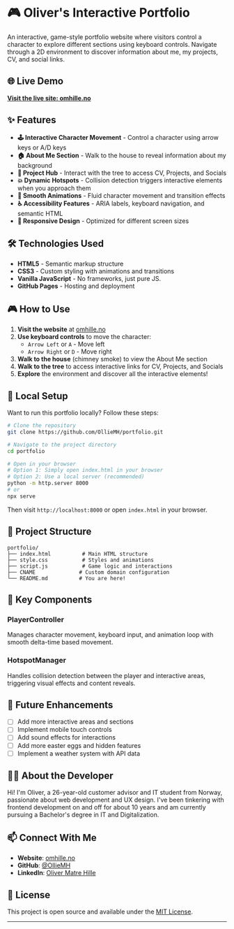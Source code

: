# 🎮 Oliver's Interactive Portfolio

An interactive, game-style portfolio website where visitors control a character to explore different sections using keyboard controls. Navigate through a 2D environment to discover information about me, my projects, CV, and social links.

## 🌐 Live Demo

**[Visit the live site: omhille.no](https://omhille.no)**

## ✨ Features

- **🕹️ Interactive Character Movement** - Control a character using arrow keys or A/D keys
- **🏠 About Me Section** - Walk to the house to reveal information about my background
- **🌳 Project Hub** - Interact with the tree to access CV, Projects, and Socials
- **💥 Dynamic Hotspots** - Collision detection triggers interactive elements when you approach them
- **🎨 Smooth Animations** - Fluid character movement and transition effects
- **♿ Accessibility Features** - ARIA labels, keyboard navigation, and semantic HTML
- **📱 Responsive Design** - Optimized for different screen sizes

## 🛠️ Technologies Used

- **HTML5** - Semantic markup structure
- **CSS3** - Custom styling with animations and transitions
- **Vanilla JavaScript** - No frameworks, just pure JS.
- **GitHub Pages** - Hosting and deployment

## 🎮 How to Use

1. **Visit the website** at [omhille.no](https://omhille.no)
2. **Use keyboard controls** to move the character:
   - `Arrow Left` or `A` - Move left
   - `Arrow Right` or `D` - Move right
3. **Walk to the house** (chimney smoke) to view the About Me section
4. **Walk to the tree** to access interactive links for CV, Projects, and Socials
5. **Explore** the environment and discover all the interactive elements!

## 🚀 Local Setup

Want to run this portfolio locally? Follow these steps:

```bash
# Clone the repository
git clone https://github.com/OllieMH/portfolio.git

# Navigate to the project directory
cd portfolio

# Open in your browser
# Option 1: Simply open index.html in your browser
# Option 2: Use a local server (recommended)
python -m http.server 8000
# or
npx serve
```

Then visit `http://localhost:8000` or open `index.html` in your browser.

## 📁 Project Structure

```
portfolio/
├── index.html          # Main HTML structure
├── style.css           # Styles and animations
├── script.js           # Game logic and interactions
├── CNAME              # Custom domain configuration
└── README.md          # You are here!
```

## 🎯 Key Components

### PlayerController
Manages character movement, keyboard input, and animation loop with smooth delta-time based movement.

### HotspotManager
Handles collision detection between the player and interactive areas, triggering visual effects and content reveals.

## 🔮 Future Enhancements

- [ ] Add more interactive areas and sections
- [ ] Implement mobile touch controls
- [ ] Add sound effects for interactions
- [ ] Add more easter eggs and hidden features
- [ ] Implement a weather system with API data

## 👨‍💻 About the Developer

Hi! I'm Oliver, a 26-year-old customer advisor and IT student from Norway, passionate about web development and UX design. I've been tinkering with frontend development on and off for about 10 years and am currently pursuing a Bachelor's degree in IT and Digitalization.

## 📫 Connect With Me

- **Website**: [omhille.no](https://omhille.no)
- **GitHub**: [@OllieMH](https://github.com/OllieMH)
- **LinkedIn**: [Oliver Matre Hille](https://www.linkedin.com/in/oliver-matre-hille-779b61239/)

## 📄 License

This project is open source and available under the [MIT License](LICENSE).

---

